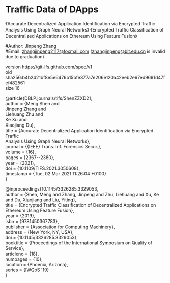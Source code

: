# Traffic Data of DApps
《Accurate Decentralized Application Identification via Encrypted Traffic Analysis Using Graph Neural Networks》 
《Encrypted Traffic Classification of Decentralized Applications on Ethereum Using Feature Fusion》


#Author: Jinpeng Zhang  
#Email: zhangjinpeng2117@foxmail.com  (zhangjinpeng@bit.edu.cn is invalid due to graduation)  

version https://git-lfs.github.com/spec/v1  
oid sha256:b4b2421bf8e5e6476b15bfe377a7e206e120a42eeb2e67ed9691d47fef482561  
size 16


@article{DBLP:journals/tifs/ShenZZXD21,  
  author    = {Meng Shen and  
               Jinpeng Zhang and  
               Liehuang Zhu and  
               Ke Xu and  
               Xiaojiang Du},  
  title     = {Accurate Decentralized Application Identification via Encrypted Traffic  
               Analysis Using Graph Neural Networks},  
  journal   = {{IEEE} Trans. Inf. Forensics Secur.},  
  volume    = {16},  
  pages     = {2367--2380},  
  year      = {2021},  
  doi       = {10.1109/TIFS.2021.3050608},  
  timestamp = {Tue, 02 Mar 2021 11:26:04 +0100}  
}  

  
@inproceedings{10.1145/3326285.3329053,  
author = {Shen, Meng and Zhang, Jinpeng and Zhu, Liehuang and Xu, Ke and Du, Xiaojiang and Liu, Yiting},  
title = {Encrypted Traffic Classification of Decentralized Applications on Ethereum Using Feature Fusion},  
year = {2019},  
isbn = {9781450367783},  
publisher = {Association for Computing Machinery},  
address = {New York, NY, USA},  
doi = {10.1145/3326285.3329053},  
booktitle = {Proceedings of the International Symposium on Quality of Service},  
articleno = {18},  
numpages = {10},  
location = {Phoenix, Arizona},  
series = {IWQoS '19}  
}  
